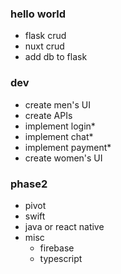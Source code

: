 ### hello world

- flask crud
- nuxt crud
- add db to flask

### dev

- create men's UI
- create APIs
- implement login\*
- implement chat\*
- implement payment\*
- create women's UI

### phase2

- pivot
- swift
- java or react native
- misc
  - firebase
  - typescript
